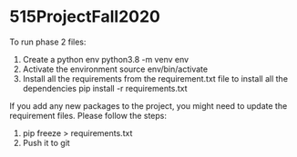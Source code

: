 # 515ProjectFall2020

To run phase 2 files:
1. Create a python env
    python3.8 -m venv env
2. Activate the environment
    source env/bin/activate 
3. Install all the requirements from the requirement.txt file to install all the dependencies
	pip install -r requirements.txt 

If you add any new packages to the project, you might need to update the requirement files. Please follow the steps:
1. pip freeze > requirements.txt
2. Push it to git